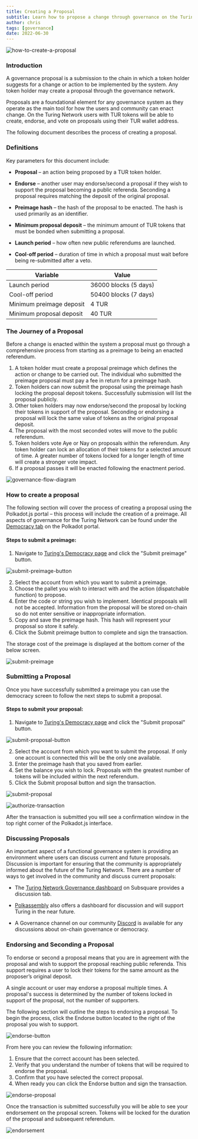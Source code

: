 ```yaml
---
title: Creating a Proposal
subtitle: Learn how to propose a change through governance on the Turing Network
author: chris
tags: [governance]
date: 2022-06-30
---
```


![how-to-create-a-proposal](../../assets/img/governance/how-to-create-a-proposal.jpg)

### Introduction

A governance proposal is a submission to the chain in which a token holder suggests for a change or action to be implemented by the system. Any token holder may create a proposal through the governance network.

Proposals are a foundational element for any governance system as they operate as the main tool for how the users and community can enact change. On the Turing Network users with TUR tokens will be able to create, endorse, and vote on proposals using their TUR wallet address.

The following document describes the process of creating a proposal. 

### Definitions

Key parameters for this document include:

-   **Proposal** – an action being proposed by a TUR token holder.

-   **Endorse** – another user may endorse/second a proposal if they wish to support the proposal becoming a public referenda. Seconding a proposal requires matching the deposit of the original proposal.

-   **Preimage hash** – the hash of the proposal to be enacted. The hash is used primarily as an identifier.

-   **Minimum proposal deposit** – the minimum amount of TUR tokens that must be bonded when submitting a proposal.

-   **Launch period** – how often new public referendums are launched.

-   **Cool**-**off period** – duration of time in which a proposal must wait before being re-submitted after a veto.

| **Variable**             | **Value**             |
|--------------------------|-----------------------|
| Launch period            | 36000 blocks (5 days) |
| Cool-off period          | 50400 blocks (7 days) |
| Minimum preimage deposit | 4 TUR                 |
| Minimum proposal deposit | 40 TUR                | 

### The Journey of a Proposal

Before a change is enacted within the system a proposal must go through a comprehensive process from starting as a preimage to being an enacted referendum.

1.  A token holder must create a proposal preimage which defines the action or change to be carried out. The individual who submitted the preimage proposal must pay a fee in return for a preimage hash.
2.  Token holders can now submit the proposal using the preimage hash locking the proposal deposit tokens. Successfully submission will list the proposal publicly.
3.  Other token holders may now endorse/second the proposal by locking their tokens in support of the proposal. Seconding or endorsing a proposal will lock the same value of tokens as the original proposal deposit.
4.  The proposal with the most seconded votes will move to the public referendum.
5.  Token holders vote Aye or Nay on proposals within the referendum. Any token holder can lock an allocation of their tokens for a selected amount of time. A greater number of tokens locked for a longer length of time will create a stronger vote impact.
6.  If a proposal passes it will be enacted following the enactment period.

![governance-flow-diagram](../../assets/img/governance/flow-diagram.png)

### How to create a proposal

The following section will cover the process of creating a proposal using the Polkadot.js portal – this process will include the creation of a preimage. All aspects of governance for the Turing Network can be found under the [Democracy tab](https://polkadot.js.org/apps/?rpc=wss%3A%2F%2Frpc.turing.oak.tech#/democracy) on the Polkadot portal.

#### Steps to submit a preimage:

1.  Navigate to [Turing's Democracy page](https://polkadot.js.org/apps/?rpc=wss%3A%2F%2Frpc.turing.oak.tech#/democracy) and click the "Submit preimage" button.

![submit-preimage-button](../../assets/img/governance/submit-preimage-button.png)

2.  Select the account from which you want to submit a preimage.
3.  Choose the pallet you wish to interact with and the action (dispatchable function) to propose.
4.  Enter the code or string you wish to implement. Identical proposals will not be accepted. Information from the proposal will be stored on-chain so do not enter sensitive or inappropriate information.
5.  Copy and save the preimage hash. This hash will represent your proposal so store it safely.
6.  Click the Submit preimage button to complete and sign the transaction.

The storage cost of the preimage is displayed at the bottom corner of the below screen.

![submit-preimage](../../assets/img/governance/submit-preimage.png)

### Submitting a Proposal

Once you have successfully submitted a preimage you can use the democracy screen to follow the next steps to submit a proposal.

#### Steps to submit your proposal:

1.  Navigate to [Turing's Democracy page](https://polkadot.js.org/apps/?rpc=wss%3A%2F%2Frpc.turing.oak.tech#/democracy) and click the "Submit proposal" button.

![submit-proposal-button](../../assets/img/governance/submit-proposal-button.png)

2.  Select the account from which you want to submit the proposal. If only one account is connected this will be the only one available.
3.  Enter the preimage hash that you saved from earlier.
4.  Set the balance you wish to lock. Proposals with the greatest number of tokens will be included within the next referendum.
5.  Click the Submit proposal button and sign the transaction.

![submit-proposal](../../assets/img/governance/submit-proposal.png)

![authorize-transaction](../../assets/img/governance/authorize-transaction.png)

After the transaction is submitted you will see a confirmation window in the top right corner of the Polkadot.js interface.

### Discussing Proposals

An important aspect of a functional governance system is providing an environment where users can discuss current and future proposals. Discussion is important for ensuring that the community is appropriately informed about the future of the Turing Network. There are a number of ways to get involved in the community and discuss current proposals:

-   The [Turing Network Governance dashboard](https://turing.subsquare.io/) on Subsquare provides a discussion tab.

-   [Polkassembly](https://kusama.polkassembly.io/) also offers a dashboard for discussion and will support Turing in the near future.

-   A Governance channel on our community [Discord](https://discord.gg/7W9UDvsbwh) is available for any discussions about on-chain governance or democracy.

### Endorsing and Seconding a Proposal

To endorse or second a proposal means that you are in agreement with the proposal and wish to support the proposal reaching public referenda. This support requires a user to lock their tokens for the same amount as the proposer’s original deposit.

A single account or user may endorse a proposal multiple times. A proposal's success is determined by the number of tokens locked in support of the proposal, not the number of supporters.

The following section will outline the steps to endorsing a proposal. To begin the process, click the Endorse button located to the right of the proposal you wish to support.

![endorse-button](../../assets/img/governance/endorse-button.png)

From here you can review the following information:

1.  Ensure that the correct account has been selected.
2.  Verify that you understand the number of tokens that will be required to endorse the proposal.
3.  Confirm that you have selected the correct proposal.
4.  When ready you can click the Endorse button and sign the transaction.

![endorse-proposal](../../assets/img/governance/endorse-proposal.png)

Once the transaction is submitted successfully you will be able to see your endorsement on the proposal screen. Tokens will be locked for the duration of the proposal and subsequent referendum.

![endorsement](../../assets/img/governance/endorsement.png)